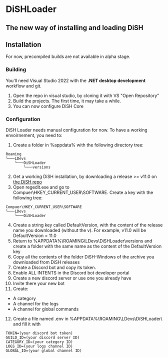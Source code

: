 # DiSHLoader
## The new way of installing and loading DiSH

## Installation
For now, precompiled builds are not available in alpha stage.

### Building
You'll need Visual Studio 2022 with the **.NET desktop development** workflow and git.

1. Open the repo in visual studio, by cloning it with VS "Open Repository"
2. Build the projects. The first time, it may take a while.
3. You can now configure DiSH Core

### Configuration

DiSH Loader needs manual configuration for now. To have a working envoirnement, you need to:
1. Create a folder in %appdata% with the following directory tree:
```
Roaming
└───LDevs
    └───DiSHLoader
        └───versions
```
2. Get a working DiSH installation, by downloading a release >= v11.0 on [the DiSH repo](https://github.com/LDevs-Team/DiSH)
3. Open regedit.exe and go to Compuer\HKEY_CURRENT_USER\SOFTWARE. Create a key with the following tree:
```
Compuer\HKEY_CURRENT_USER\SOFTWARE
└───LDevs
    └───DiSHLoader
```
4. Create a string key called DefaultVersion, with the content of the release name you downloaded (without the v). For example, v11.0 will be DefaultVersion = 11.0
5. Return to %APPDATA%\ROAMING\LDevs\DiSHLoader\versions and create a folder with the same name as the content of the DefaultVersion key
6. Copy all the contents of the folder DiSH-Windows of the archive you downloaded from DiSH releases
7. Create a Discord bot and copy its token.
8. Enable ALL INTENTS in the Discord bot developer portal
9. Create a new discord server or use one you already have
10. Invite there your new bot
11. Create:

 - A category
 - A channel for the logs
 - A channel for global commands

12. Create a file named .env in %APPDATA%\ROAMING\LDevs\DiSHLoader\ and fill it with
``` env
TOKEN=(your discord bot token)
GUILD_ID=(your discord server ID)
CATEGORY_ID=(your category ID)
LOGS_ID=(your logs channel ID)
GLOBAL_ID=(your global channel ID)
```


